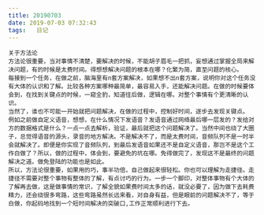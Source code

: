 ```yaml
---
title: 20190703
date: 2019-07-03 07:32:43
tags:   日记
---
```

    关于方法论
    方法论很重要，当对事情不清楚，要解决的时候，不能胡子眉毛一把抓，妄想通过掌握全局来解决问题，有的时候是太费时间。得想想解决问题的根本在哪？化繁为简，直至问题的核心。
    每接到一个任务，在做之前，脑海里有n套方案解决，如果想不出n套方案，说明你对这个任务没有大体的认识和了解。比较各种方案哪种最简单，最容易入手，还能解决问题。在做的时候要体会到，在找到关键点的时候，一窥全豹，知道往后做，逻辑在哪。对整个事情有个更清晰的认识。
    当然了，谁也不可能一开始就把问题解决，在做的过程中，控制好时间，逐步去发现关键点。
    例如之前做自定义语音，想想，在什么情况下发语音？发语音通过网络最后哪一层发的？发给对方的数据格式是什么？一点一点去解析，验证，最后就把这个问题解决了。当然中间也绕了大圈子，总觉得语音的源头，录音的地方解决。不是解决不了，而是太费时间，音频队列不是一时半会就解决了。即便是你实现了音频队列，到最后发语音如果还不是自定义语音，那岂不是这个工作白做了？所以，做的过程中，体会到，要避免的坑在哪。免得做完了，发现这不是最终的问题解决之道。做免登陆的功能也是如此。
    所以，方法论很重要，如果用的巧，事半功倍，自己做起来很轻松。你也可以理解为走捷径。走捷径不需要对整个事物有整体的了解，有点讨巧的行为。一步一个脚印，对整体事物有个大体的了解再去做，这是做事情的常识，了解全貌如果费时间太多的话，就没必要了，因为做下去耗费精力，还会绕很多弯路，这些弯路虽然长远来看，对自身有益，但是眼前的问题解决不了，等于白做，你起码地找到一个短时间解决的突破口,工作正常顺利进行下去。
    
